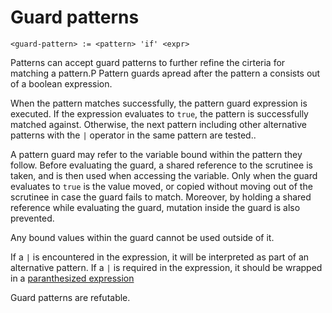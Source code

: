 # Guard patterns
```
<guard-pattern> := <pattern> 'if' <expr>
```

Patterns can accept guard patterns to further refine the cirteria for matching a pattern.P
Pattern guards apread after the pattern a consists out of a boolean expression.

When the pattern matches successfully, the pattern guard expression is executed.
If the expression evaluates to `true`, the pattern is successfully matched against.
Otherwise, the next pattern including other alternative patterns with the `|` operator in the same pattern are tested..

A pattern guard may refer to the variable bound within the pattern they follow.
Before evaluating the guard, a shared reference to the scrutinee is taken, and is then used when accessing the variable.
Only when the guard evaluates to `true` is the value moved, or copied without moving out of the scrutinee in case the guard fails to match.
Moreover, by holding a shared reference while evaluating the guard, mutation inside the guard is also prevented.

Any bound values within the guard cannot be used outside of it.

If a `|` is encountered in the expression, it will be interpreted as part of an alternative pattern.
If a `|` is required in the expression, it should be wrapped in a [paranthesized expression]

Guard patterns are refutable.



[paranthesized expression]: ../expressions/paren-expressions.md